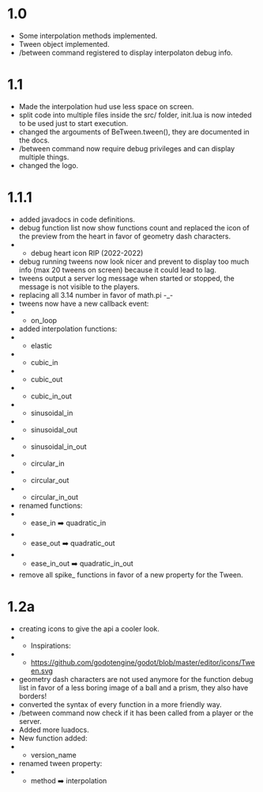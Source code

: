 
# 1.0

- Some interpolation methods implemented.
- Tween object implemented.
- /between command registered to display interpolaton debug info.

# 1.1

- Made the interpolation hud use less space on screen.
- split code into multiple files inside the src/ folder, init.lua is now inteded to be used just to start execution.
- changed the argouments of BeTween.tween(), they are documented in the docs.
- /between command now require debug privileges and can display multiple things.
- changed the logo.


# 1.1.1

- added javadocs in code definitions.
- debug function list now show functions count and replaced the icon of the preview from the heart in favor of geometry dash characters.
- - debug heart icon RIP (2022-2022)
- debug running tweens now look nicer and prevent to display too much info (max 20 tweens on screen) because it could lead to lag.
- tweens output a server log message when started or stopped, the message is not visible to the players.
- replacing all 3.14 number in favor of math.pi -_-
- tweens now have a new callback event:
- - on_loop
- added interpolation functions:
- - elastic
- - cubic_in
- - cubic_out
- - cubic_in_out
- - sinusoidal_in
- - sinusoidal_out
- - sinusoidal_in_out
- - circular_in
- - circular_out
- - circular_in_out
- renamed functions:
- - ease_in				➡️ quadratic_in
- - ease_out			➡️ quadratic_out
- - ease_in_out			➡️ quadratic_in_out
- remove all spike_ functions in favor of a new property for the Tween.


# 1.2a

- creating icons to give the api a cooler look.
- - Inspirations:
- - https://github.com/godotengine/godot/blob/master/editor/icons/Tween.svg
- geometry dash characters are not used anymore for the function debug list in favor of a less boring image of a ball and a prism, they also have borders!
- converted the syntax of every function in a more friendly way.
- /between command now check if it has been called from a player or the server.
- Added more luadocs.
- New function added:
- - version_name
- renamed tween property:
- - method	➡️ interpolation
